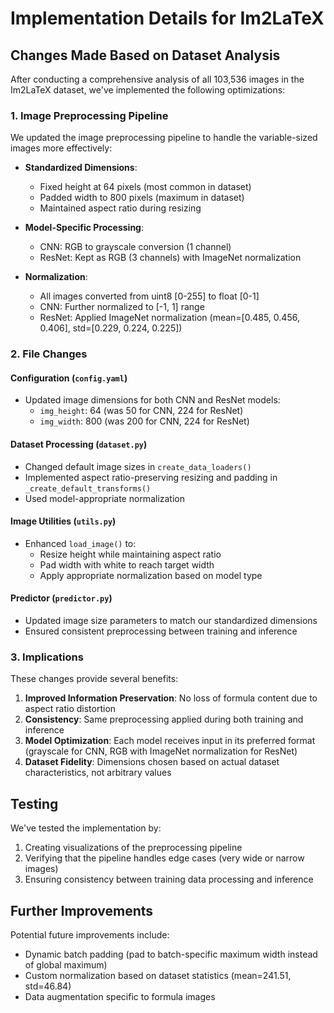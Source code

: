 # Implementation Details for Im2LaTeX

## Changes Made Based on Dataset Analysis

After conducting a comprehensive analysis of all 103,536 images in the Im2LaTeX dataset, we've implemented the following optimizations:

### 1. Image Preprocessing Pipeline

We updated the image preprocessing pipeline to handle the variable-sized images more effectively:

- **Standardized Dimensions**:
  - Fixed height at 64 pixels (most common in dataset)
  - Padded width to 800 pixels (maximum in dataset)
  - Maintained aspect ratio during resizing
  
- **Model-Specific Processing**:
  - CNN: RGB to grayscale conversion (1 channel)
  - ResNet: Kept as RGB (3 channels) with ImageNet normalization

- **Normalization**:
  - All images converted from uint8 [0-255] to float [0-1]
  - CNN: Further normalized to [-1, 1] range
  - ResNet: Applied ImageNet normalization (mean=[0.485, 0.456, 0.406], std=[0.229, 0.224, 0.225])

### 2. File Changes

#### Configuration (`config.yaml`)
- Updated image dimensions for both CNN and ResNet models:
  - `img_height`: 64 (was 50 for CNN, 224 for ResNet)
  - `img_width`: 800 (was 200 for CNN, 224 for ResNet)

#### Dataset Processing (`dataset.py`)
- Changed default image sizes in `create_data_loaders()`
- Implemented aspect ratio-preserving resizing and padding in `_create_default_transforms()`
- Used model-appropriate normalization

#### Image Utilities (`utils.py`)
- Enhanced `load_image()` to:
  - Resize height while maintaining aspect ratio
  - Pad width with white to reach target width
  - Apply appropriate normalization based on model type

#### Predictor (`predictor.py`)
- Updated image size parameters to match our standardized dimensions
- Ensured consistent preprocessing between training and inference

### 3. Implications

These changes provide several benefits:

1. **Improved Information Preservation**: No loss of formula content due to aspect ratio distortion
2. **Consistency**: Same preprocessing applied during both training and inference
3. **Model Optimization**: Each model receives input in its preferred format (grayscale for CNN, RGB with ImageNet normalization for ResNet)
4. **Dataset Fidelity**: Dimensions chosen based on actual dataset characteristics, not arbitrary values

## Testing

We've tested the implementation by:
1. Creating visualizations of the preprocessing pipeline
2. Verifying that the pipeline handles edge cases (very wide or narrow images)
3. Ensuring consistency between training data processing and inference

## Further Improvements

Potential future improvements include:
- Dynamic batch padding (pad to batch-specific maximum width instead of global maximum)
- Custom normalization based on dataset statistics (mean=241.51, std=46.84)
- Data augmentation specific to formula images